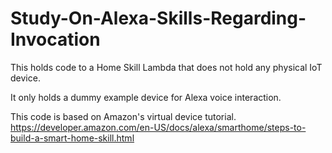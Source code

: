 # Study-On-Alexa-Skills-Regarding-Invocation

This holds code to a Home Skill Lambda that does not hold any physical IoT device. 

It only holds a dummy example device for Alexa voice interaction.

This code is based on Amazon's virtual device tutorial.
https://developer.amazon.com/en-US/docs/alexa/smarthome/steps-to-build-a-smart-home-skill.html
